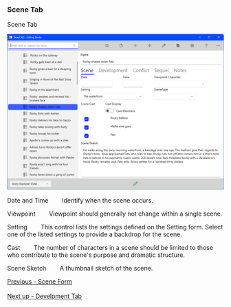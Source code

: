 ### Scene Tab ###
Scene Tab <br/>

![](Scene-Scene-Tab.png)

Date and Time&nbsp;&nbsp;&nbsp;&nbsp;&nbsp;&nbsp;&nbsp;&nbsp;Identify when the scene occurs. <br/>

Viewpoint&nbsp;&nbsp;&nbsp;&nbsp;&nbsp;&nbsp;&nbsp;&nbsp;Viewpoint should generally not change within a single scene. <br/>

Setting&nbsp;&nbsp;&nbsp;&nbsp;&nbsp;&nbsp;&nbsp;&nbsp;This control lists the settings defined on the Setting form.  Select one of the listed settings to provide a backdrop for the scene. <br/>

Cast&nbsp;&nbsp;&nbsp;&nbsp;&nbsp;&nbsp;&nbsp;&nbsp;The number of characters in a scene should be limited to those who contribute to the scene's purpose and dramatic structure. <br/>

Scene Sketch&nbsp;&nbsp;&nbsp;&nbsp;&nbsp;&nbsp;&nbsp;&nbsp;A thumbnail sketch of the scene. <br/>


[Previous - Scene Form](Scene_Form.md) <br/><br/>
[Next up - Develpment Tab](Develpment_Tab.md)

